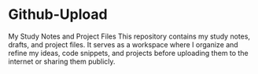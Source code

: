 # Github-Upload
My Study Notes and Project Files  This repository contains my study notes, drafts, and project files. It serves as a workspace where I organize and refine my ideas, code snippets, and projects before uploading them to the internet or sharing them publicly.
